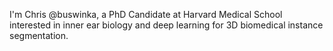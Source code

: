 I'm Chris @buswinka, a PhD Candidate at Harvard Medical School interested in inner ear biology and deep learning for 3D biomedical instance segmentation. 
<!---

--->
